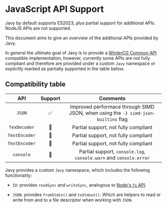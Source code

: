 # JavaScript API Support

Javy by default supports ES2023, plus partial support for additional APIs.
NodeJS APIs are not supported.

This document aims to give an overview of the additional APIs provided by Javy.

In general the ultimate goal of Javy is to provide a [WinterCG  Common
API](https://common-min-api.proposal.wintercg.org/#api-index) compatible
implementation, however, currently some APIs are not fully
compliant and therefore are provided under a custom `Javy` namespace or
explicitly marked as partially supported in the table below.

## Compatibility table

|API|Support|Comments|
|:-:|:-:|:-:|
|`JSON`|✅| Improved performace through SIMD JSON, when using the `-J simd-json-builtins` flag|
|`TexDecoder`|🚧| Partial support, not fully compliant|
|`TextEncoder`|🚧| Partial support, not fully compliant|
|`TextEncoder`|🚧| Partial support, not fully compliant|
|`console`|🚧| Partial support, `console.log`, `console.warn` and `console.error`|

Javy provides a custom `Javy` namespace, which includes the following
functionality:

* `IO`: provides `readSync` and `writeSync`, analogous to [Node's `fs`
  API](https://nodejs.org/api/fs.html).

* `JSON`: provides `fromStdin()` and `toStdout()`. Which are helpers to read or
  write from and to a file descriptor when working with `JSON`.

